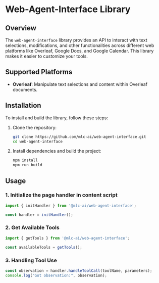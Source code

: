 # Web-Agent-Interface Library

## Overview

The `web-agent-interface` library provides an API to interact with text selections, modifications, and other functionalities across different web platforms like Overleaf, Google Docs, and Google Calendar. This library makes it easier to customize your tools.

## Supported Platforms

- **Overleaf**: Manipulate text selections and content within Overleaf documents.
<!-- - **Google Docs (GDoc)**: Interact with text selections and modifications in Google Docs.
- **Google Calendar (GCal)**: Integrate and manage events on Google Calendar. -->

## Installation

To install and build the library, follow these steps:

1. Clone the repository:

   ```bash
   git clone https://github.com/mlc-ai/web-agent-interface.git
   cd web-agent-interface
   ```

2. Install dependencies and build the project:

   ```bash
   npm install
   npm run build
   ```

## Usage

### 1. Initialize the page handler in content script

  ```javascript
  import { initHandler } from '@mlc-ai/web-agent-interface';

  const handler = initHandler();
  ```


### 2. Get Available Tools

  ```javascript
  import { getTools } from '@mlc-ai/web-agent-interface';

  const availableTools = getTools();
  ```

### 3. Handling Tool Use

  ```javascript
  const observation = handler.handleToolCall(toolName, parameters);
  console.log("Got observation:", observation);
  ```
